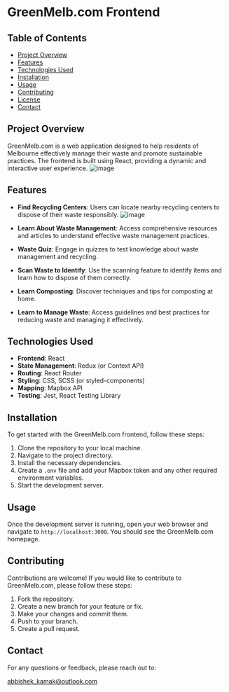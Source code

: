 # GreenMelb.com Frontend

## Table of Contents

- [Project Overview](#project-overview)
- [Features](#features)
- [Technologies Used](#technologies-used)
- [Installation](#installation)
- [Usage](#usage)
- [Contributing](#contributing)
- [License](#license)
- [Contact](#contact)

## Project Overview

GreenMelb.com is a web application designed to help residents of Melbourne effectively manage their waste and promote sustainable practices. The frontend is built using React, providing a dynamic and interactive user experience.
![image](https://github.com/user-attachments/assets/3365d6d0-5168-453f-bf62-af3ff5a682bd)

## Features

- **Find Recycling Centers**: Users can locate nearby recycling centers to dispose of their waste responsibly.
  ![image](https://github.com/user-attachments/assets/4d5503a1-6f18-4666-b755-204d520fa28b)

- **Learn About Waste Management**: Access comprehensive resources and articles to understand effective waste management practices.
- **Waste Quiz**: Engage in quizzes to test knowledge about waste management and recycling.
- **Scan Waste to Identify**: Use the scanning feature to identify items and learn how to dispose of them correctly.
- **Learn Composting**: Discover techniques and tips for composting at home.
- **Learn to Manage Waste**: Access guidelines and best practices for reducing waste and managing it effectively.

## Technologies Used

- **Frontend**: React
- **State Management**: Redux (or Context API)
- **Routing**: React Router
- **Styling**: CSS, SCSS (or styled-components)
- **Mapping**: Mapbox API
- **Testing**: Jest, React Testing Library

## Installation

To get started with the GreenMelb.com frontend, follow these steps:

1. Clone the repository to your local machine.
2. Navigate to the project directory.
3. Install the necessary dependencies.
4. Create a `.env` file and add your Mapbox token and any other required environment variables.
5. Start the development server.

## Usage

Once the development server is running, open your web browser and navigate to `http://localhost:3000`. You should see the GreenMelb.com homepage.

## Contributing

Contributions are welcome! If you would like to contribute to GreenMelb.com, please follow these steps:

1. Fork the repository.
2. Create a new branch for your feature or fix.
3. Make your changes and commit them.
4. Push to your branch.
5. Create a pull request.



## Contact

For any questions or feedback, please reach out to:

abbishek_kamak@outlook.com
